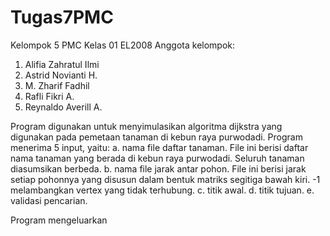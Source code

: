 # Tugas7PMC

Kelompok 5 PMC Kelas 01 EL2008
Anggota kelompok:
1. Alifia Zahratul Ilmi
2. Astrid Novianti H.
3. M. Zharif Fadhil
4. Rafli Fikri A.
5. Reynaldo Averill A.

Program digunakan untuk menyimulasikan algoritma dijkstra yang digunakan pada pemetaan tanaman di kebun raya purwodadi.
Program menerima 5 input, yaitu:
a. nama file daftar tanaman. File ini berisi daftar nama tanaman yang berada di kebun raya purwodadi. Seluruh tanaman diasumsikan berbeda.
b. nama file jarak antar pohon. File ini berisi jarak setiap pohonnya yang disusun dalam bentuk matriks segitiga bawah kiri. -1 melambangkan vertex yang tidak terhubung.
c. titik awal.
d. titik tujuan.
e. validasi pencarian.

Program mengeluarkan
